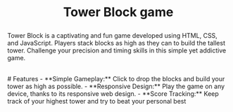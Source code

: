 # <p align="center">Tower Block game</p>
<p>Tower Block is a captivating and fun game developed using HTML, CSS, and JavaScript. Players stack blocks as high as they can to build the tallest tower. Challenge your precision and timing skills in this simple yet addictive game.</p>
<br>
# Features
- **Simple Gameplay:** Click to drop the blocks and build your tower as high as possible.
- **Responsive Design:** Play the game on any device, thanks to its responsive web design.
- **Score Tracking:** Keep track of your highest tower and try to beat your personal best
